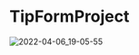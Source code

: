 # TipFormProject
![2022-04-06_19-05-55](https://user-images.githubusercontent.com/77203734/161993626-177bd838-d499-4050-a22c-feb6794edb5e.png)
